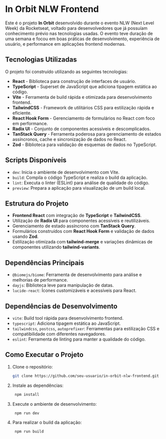# In Orbit NLW Frontend

Este é o projeto **In Orbit** desenvolvido durante o evento NLW (Next Level Week) da Rocketseat, voltado para desenvolvedores que já possuíam conhecimento prévio nas tecnologias usadas. O evento teve duração de uma semana e focou em boas práticas de desenvolvimento, experiência de usuário, e performance em aplicações frontend modernas.

## Tecnologias Utilizadas

O projeto foi construído utilizando as seguintes tecnologias:

- **React** - Biblioteca para construção de interfaces de usuário.
- **TypeScript** - Superset de JavaScript que adiciona tipagem estática ao código.
- **Vite** - Ferramenta de build rápida e otimizada para desenvolvimento frontend.
- **TailwindCSS** - Framework de utilitários CSS para estilização rápida e eficiente.
- **React Hook Form** - Gerenciamento de formulários no React com foco em performance.
- **Radix UI** - Conjunto de componentes acessíveis e descomplicados.
- **TanStack Query** - Ferramenta poderosa para gerenciamento de estados assíncronos, cache e sincronização de dados no React.
- **Zod** - Biblioteca para validação de esquemas de dados no TypeScript.

## Scripts Disponíveis

- `dev`: Inicia o ambiente de desenvolvimento com Vite.
- `build`: Compila o código TypeScript e realiza o build da aplicação.
- `lint`: Executa o linter (ESLint) para análise de qualidade do código.
- `preview`: Prepara a aplicação para visualização de um build local.

## Estrutura do Projeto

- **Frontend React** com integração de **TypeScript** e **TailwindCSS**.
- Utilização de **Radix UI** para componentes acessíveis e reutilizáveis.
- Gerenciamento de estado assíncrono com **TanStack Query**.
- Formulários construídos com **React Hook Form** e validação de dados usando **Zod**.
- Estilização otimizada com **tailwind-merge** e variações dinâmicas de componentes utilizando **tailwind-variants**.

## Dependências Principais

- `@biomejs/biome`: Ferramenta de desenvolvimento para análise e melhorias de performance.
- `dayjs`: Biblioteca leve para manipulação de datas.
- `lucide-react`: Ícones customizáveis e acessíveis para React.

## Dependências de Desenvolvimento

- `vite`: Build tool rápida para desenvolvimento frontend.
- `typescript`: Adiciona tipagem estática ao JavaScript.
- `tailwindcss`, `postcss`, `autoprefixer`: Ferramentas para estilização CSS e compatibilidade com diferentes navegadores.
- `eslint`: Ferramenta de linting para manter a qualidade do código.

## Como Executar o Projeto

1. Clone o repositório:
   ```bash
   git clone https://github.com/seu-usuario/in-orbit-nlw-frontend.git

2. Instale as dependências:
   ```bash
    npm install

3. Execute o ambiente de desenvolvimento:
   ```bash
    npm run dev

4. Para realizar o build da aplicação:
   ```bash
    npm run build
